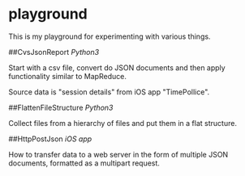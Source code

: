 # playground

This is my playground for experimenting with various things.

##CvsJsonReport
_Python3_

Start with a csv file, convert do JSON documents and then apply functionality similar to MapReduce.

Source data is "session details" from iOS app "TimePollice".

##FlattenFileStructure
_Python3_

Collect files from a hierarchy  of files and put them in a flat structure.


##HttpPostJson
_iOS app_

How to transfer data to a web server in the form of multiple JSON documents, formatted as a multipart request.
